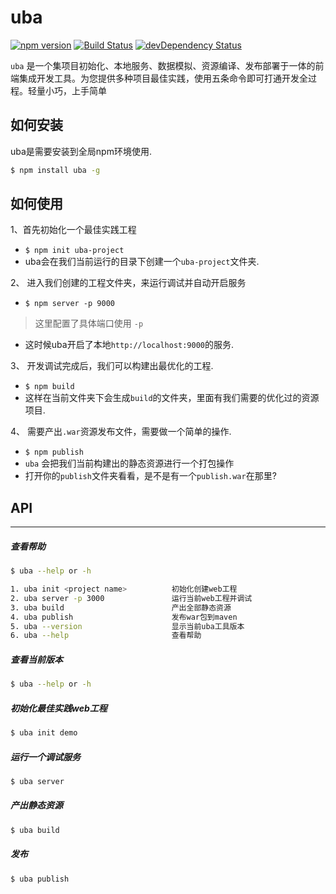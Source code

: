 # uba

[![npm version](https://img.shields.io/npm/v/uba.svg)](https://www.npmjs.com/package/uba)
[![Build Status](https://img.shields.io/travis/iuap-design/uba/master.svg)](https://travis-ci.org/iuap-design/uba)
[![devDependency Status](https://img.shields.io/david/dev/iuap-design/uba.svg)](https://david-dm.org/iuap-design/uba#info=devDependencies)



`uba` 是一个集项目初始化、本地服务、数据模拟、资源编译、发布部署于一体的前端集成开发工具。为您提供多种项目最佳实践，使用五条命令即可打通开发全过程。轻量小巧，上手简单


## 如何安装
uba是需要安装到全局npm环境使用.
```sh
$ npm install uba -g
```

## 如何使用
1、首先初始化一个最佳实践工程
- `$ npm init uba-project`
- uba会在我们当前运行的目录下创建一个`uba-project`文件夹.

2、 进入我们创建的工程文件夹，来运行调试并自动开启服务
- `$ npm server -p 9000`

> 这里配置了具体端口使用 `-p` 

- 这时候uba开启了本地`http://localhost:9000`的服务.

3、 开发调试完成后，我们可以构建出最优化的工程.
- `$ npm build`
- 这样在当前文件夹下会生成`build`的文件夹，里面有我们需要的优化过的资源项目.

4、 需要产出`.war`资源发布文件，需要做一个简单的操作.
- `$ npm publish`
- `uba` 会把我们当前构建出的静态资源进行一个打包操作
- 打开你的`publish`文件夹看看，是不是有一个`publish.war`在那里?

## API

---
##### 查看帮助

```sh
$ uba --help or -h
```

```sh
1. uba init <project name>     		初始化创建web工程
2. uba server -p 3000          		运行当前web工程并调试
3. uba build   						产出全部静态资源
4. uba publish 						发布war包到maven
5. uba --version       				显示当前uba工具版本
6. uba --help  						查看帮助
```
##### 查看当前版本
```sh
$ uba --help or -h
```

##### 初始化最佳实践web工程
```sh
$ uba init demo
```

##### 运行一个调试服务
```sh
$ uba server
```

##### 产出静态资源
```sh
$ uba build
```

##### 发布
```sh
$ uba publish
```

